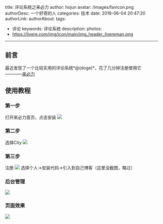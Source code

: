 title: 评论系统之来必力
author: hojun
avatar: /images/favicon.png
authorDesc: 一个好奇的人
categories: 技术
date: 2018-06-04 20:47:20
authorLink:
authorAbout:
tags:
 - 评论
keywords: 评论系统
description: 
photos:
 - https://livere.com/img/icon/main/img_header_livereman.png
---
## **前言**
最近发现了一个比较实用的评论系统*@(doge)*，花了几分钟注册使用它  ————[来必力](https://livere.com/)

## **使用教程**

### **第一步**

打开来必力首页，点击安装
![](https://wx4.sinaimg.cn/large/006bYVyvgy1frzgu6didhj30zq0gcn9i.jpg)

### **第二步**

选择City
![](https://wx4.sinaimg.cn/large/006bYVyvgy1frzgu2dzmhj30zn0i840h.jpg)

### **第三步**

注册
![](https://wx2.sinaimg.cn/large/006bYVyvgy1frzgtyk2uwj30zs0hst9b.jpg)
选择个人->安装代码->引入到自己博客（这里没截图，略过）

### **后台管理**

![](https://wx3.sinaimg.cn/large/006bYVyvgy1frzgtus41sj30zr0hv3zg.jpg)

### **页面效果**

![](https://wx2.sinaimg.cn/large/006bYVyvgy1frzgu9wqw1j30np08uq2x.jpg)